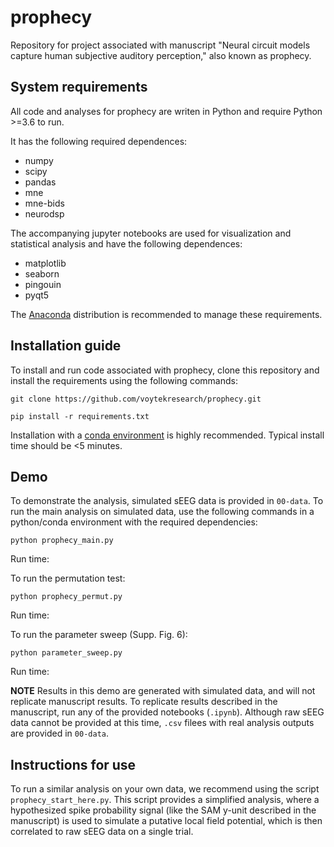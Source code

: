 # prophecy
Repository for project associated with manuscript "Neural circuit models capture human subjective auditory perception," also known as prophecy.

## System requirements

All code and analyses for prophecy are writen in Python and require Python >=3.6 to run.

It has the following required dependences:
- numpy
- scipy
- pandas
- mne
- mne-bids
- neurodsp

The accompanying jupyter notebooks are used for visualization and statistical analysis and have the following dependences:
- matplotlib
- seaborn
- pingouin
- pyqt5

The [Anaconda](https://www.anaconda.com/distribution/) distribution is recommended to manage these requirements.

## Installation guide

To install and run code associated with prophecy, clone this repository and install the requirements using the following commands:

```
git clone https://github.com/voytekresearch/prophecy.git
```

```
pip install -r requirements.txt
```

Installation with a [conda environment](https://docs.conda.io/projects/conda/en/stable/user-guide/tasks/manage-environments.html) is highly recommended. Typical install time should be <5 minutes.

## Demo

To demonstrate the analysis, simulated sEEG data is provided in `00-data`. To run the main analysis on simulated data, use the following commands in a python/conda environment with the required dependencies:

```
python prophecy_main.py
```
Run time:

To run the permutation test:

```
python prophecy_permut.py
```
Run time: 

To run the parameter sweep (Supp. Fig. 6):

```
python parameter_sweep.py
```
Run time:

**NOTE** Results in this demo are generated with simulated data, and will not replicate manuscript results. To replicate results described in the manuscript, run any of the provided notebooks (`.ipynb`). Although raw sEEG data cannot be provided at this time, `.csv` filees with real analysis outputs are provided in `00-data`.

## Instructions for use

To run a similar analysis on your own data, we recommend using the script `prophecy_start_here.py`. This script provides a simplified analysis, where a hypothesized spike probability signal (like the SAM y-unit described in the manuscript) is used to simulate a putative local field potential, which is then correlated to raw sEEG data on a single trial.
